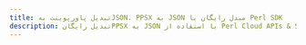 ---title: تبدیل پاورپوینت بهJSON، PPSX به JSON مبدل رایگان یا Perl SDKdescription: تبدیل رایگانPPSX به JSON با استفاده از Perl Cloud APIs & SDK. همچنین اسناد Microsoft PowerPoint را در Cloud ایجاد، ویرایش و رندر کنید.---